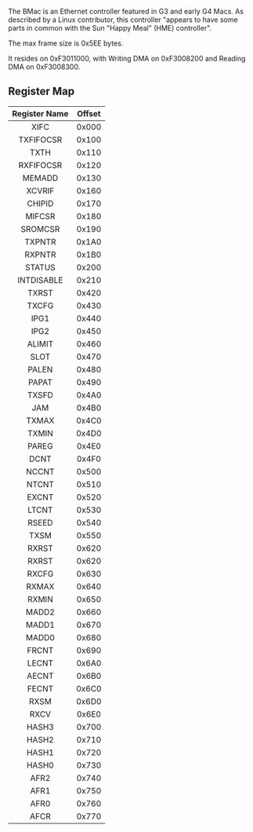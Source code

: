 The BMac is an Ethernet controller featured in G3 and early G4 Macs. As described by a Linux contributor, this controller "appears to have some parts in common with the Sun "Happy Meal" (HME) controller".

The max frame size is 0x5EE bytes.

It resides on 0xF3011000, with Writing DMA on 0xF3008200 and Reading DMA on 0xF3008300.

## Register Map

| Register Name | Offset |
|:-------------:|:------:|
| XIFC          | 0x000  |
| TXFIFOCSR     | 0x100  |
| TXTH          | 0x110  |
| RXFIFOCSR     | 0x120  |
| MEMADD        | 0x130  |
| XCVRIF        | 0x160  |
| CHIPID        | 0x170  |
| MIFCSR        | 0x180  |
| SROMCSR       | 0x190  |
| TXPNTR        | 0x1A0  |
| RXPNTR        | 0x1B0  |
| STATUS        | 0x200  |
| INTDISABLE    | 0x210  |
| TXRST         | 0x420  |
| TXCFG         | 0x430  |
| IPG1          | 0x440  |
| IPG2          | 0x450  |
| ALIMIT        | 0x460  |
| SLOT          | 0x470  |
| PALEN         | 0x480  |
| PAPAT         | 0x490  |
| TXSFD         | 0x4A0  |
| JAM           | 0x4B0  |
| TXMAX         | 0x4C0  |
| TXMIN         | 0x4D0  |
| PAREG         | 0x4E0  |
| DCNT          | 0x4F0  |
| NCCNT         | 0x500  |
| NTCNT         | 0x510  |
| EXCNT         | 0x520  |
| LTCNT         | 0x530  |
| RSEED         | 0x540  |
| TXSM          | 0x550  |
| RXRST         | 0x620  |
| RXRST         | 0x620  |
| RXCFG         | 0x630  |
| RXMAX         | 0x640  |
| RXMIN         | 0x650  |
| MADD2         | 0x660  |
| MADD1         | 0x670  |
| MADD0         | 0x680  |
| FRCNT         | 0x690  |
| LECNT         | 0x6A0  |
| AECNT         | 0x6B0  |
| FECNT         | 0x6C0  |
| RXSM          | 0x6D0  |
| RXCV          | 0x6E0  |
| HASH3         | 0x700  |
| HASH2         | 0x710  |
| HASH1         | 0x720  |
| HASH0         | 0x730  |
| AFR2          | 0x740  |
| AFR1          | 0x750  |
| AFR0          | 0x760  |
| AFCR          | 0x770  |